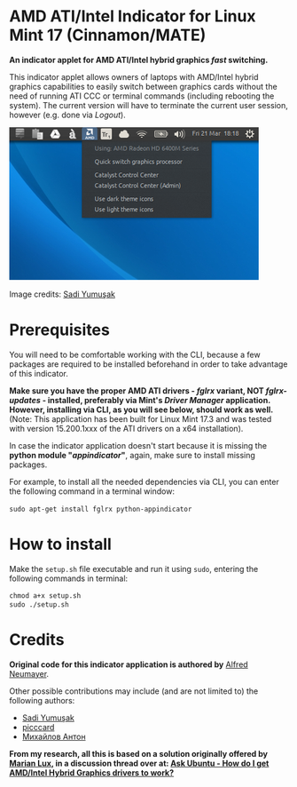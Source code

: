 AMD ATI/Intel Indicator for Linux Mint 17 (Cinnamon/MATE)
=============

**An indicator applet for AMD ATI/Intel hybrid graphics _fast_ switching.**

This indicator applet allows owners of laptops with AMD/Intel hybrid graphics capabilities to
easily switch between graphics cards without the need of running ATI CCC or terminal commands (including rebooting
the system). The current version will have to terminate the current user session, however (e.g. done via _Logout_).

![AMD ATI/Intel Indicator screenshot](resources/amd-indicator-screenshot.png)

Image credits: [Sadi Yumuşak](https://github.com/Sadi58)

Prerequisites
==============

You will need to be comfortable working with the CLI, because a few packages are required to be installed beforehand in
 order to take advantage of this indicator.

**Make sure you have the proper AMD ATI drivers - _fglrx_ variant, NOT _fglrx-updates_ - installed, preferably via
 Mint's _Driver Manager_ application. However, installing via CLI, as you will see below, should work as well.** (Note: This 
 application has been built for Linux Mint 17.3 and was tested with version 15.200.1xxx of the ATI drivers on a x64 
 installation). 

In case the indicator application doesn't start because it is missing the **python module "_appindicator_"**, again, make sure to 
install missing packages.

For example, to install all the needed dependencies via CLI, you can enter the following command in a terminal window:

```sudo apt-get install fglrx python-appindicator```

How to install
==============

Make the `setup.sh` file executable and run it using `sudo`, entering the following commands in terminal:

```
chmod a+x setup.sh
sudo ./setup.sh
```


Credits
==============

**Original code for this indicator application is authored by** [Alfred Neumayer](https://github.com/beidl/amd-indicator).

Other possible contributions may include (and are not limited to) the following authors:

 - [Sadi Yumuşak](https://github.com/Sadi58)
 - [picccard](https://github.com/picccard)
 - [Михайлов Антон](https://github.com/anion155)


**From my research, all this is based on a solution originally offered by [Marian Lux](http://askubuntu.com/users/29483/marian-lux), in a discussion thread over at: 
[Ask Ubuntu - How do I get AMD/Intel Hybrid Graphics drivers to work?](http://askubuntu.com/questions/205112/how-do-i-get-amd-intel-hybrid-graphics-drivers-to-work/288355#288355)**
